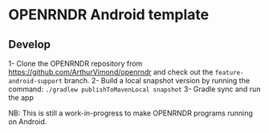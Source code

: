 # OPENRNDR Android template

## Develop

1- Clone the OPENRNDR repository from https://github.com/ArthurVimond/openrndr and check out the `feature-android-support` branch.
2- Build a local snapshot version by running the command: `./gradlew publishToMavenLocal snapshot`
3- Gradle sync and run the app

NB: This is still a work-in-progress to make OPENRNDR programs running on Android.